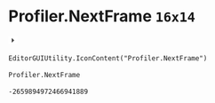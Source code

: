 # Profiler.NextFrame `16x14`
<img src="/img/Profiler.NextFrame.png" width=16 height=14>

``` CSharp
EditorGUIUtility.IconContent("Profiler.NextFrame")
```
```
Profiler.NextFrame
```
```
-2659894972466941889
```
